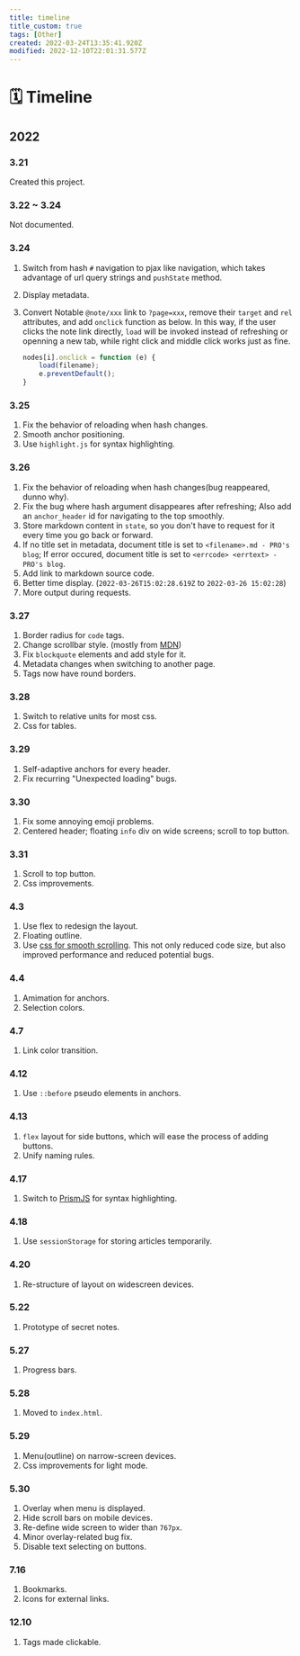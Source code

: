 ```yaml
---
title: timeline
title_custom: true
tags: [Other]
created: 2022-03-24T13:35:41.920Z
modified: 2022-12-10T22:01:31.577Z
---
```


# 🗓️ Timeline
## 2022
### 3.21
Created this project.

### 3.22 ~ 3.24
Not documented.

### 3.24
1. Switch from hash `#` navigation to pjax like navigation, which takes advantage of url query strings and `pushState` method.
2. Display metadata.
3. Convert Notable `@note/xxx` link to `?page=xxx`, remove their `target` and `rel` attributes, and add `onclick` function as below. In this way, if the user clicks the note link directly, `load` will be invoked instead of refreshing or openning a new tab, while right click and middle click works just as fine.

    ```javascript
    nodes[i].onclick = function (e) {
        load(filename);
        e.preventDefault();
    }
    ```

### 3.25
1. Fix the behavior of reloading when hash changes.
2. Smooth anchor positioning.
3. Use `highlight.js` for syntax highlighting.

### 3.26
1. Fix the behavior of reloading when hash changes(bug reappeared, dunno why).
2. Fix the bug where hash argument disappeares after refreshing; Also add an `anchor_header` id for navigating to the top smoothly.
3. Store markdown content in `state`, so you don't have to request for it every time you go back or forward.
4. If no title set in metadata, document title is set to `<filename>.md - PRO's blog`; If error occured, document title is set to `<errcode> <errtext> - PRO's blog`.
5. Add link to markdown source code.
6. Better time display. (`2022-03-26T15:02:28.619Z` to `2022-03-26 15:02:28`)
7. More output during requests.

### 3.27
1. Border radius for `code` tags.
2. Change scrollbar style. (mostly from [MDN](https://developer.mozilla.org/))
3. Fix `blockquote` elements and add style for it.
4. Metadata changes when switching to another page.
5. Tags now have round borders.

### 3.28
1. Switch to relative units for most css.
2. Css for tables.

### 3.29
1. Self-adaptive anchors for every header.
2. Fix recurring "Unexpected loading" bugs.

### 3.30
1. Fix some annoying emoji problems.
2. Centered header; floating `info` div on wide screens; scroll to top button.

### 3.31
1. Scroll to top button.
2. Css improvements.

### 4.3
1. Use flex to redesign the layout.
2. Floating outline.
3. Use [css for smooth scrolling](https://gomakethings.com/how-to-animate-scrolling-to-anchor-links-with-one-line-of-css/). This not only reduced code size, but also improved performance and reduced potential bugs.

### 4.4
1. Amimation for anchors.
2. Selection colors.

### 4.7
1. Link color transition.

### 4.12
1. Use `::before` pseudo elements in anchors.

### 4.13
1. `flex` layout for side buttons, which will ease the process of adding buttons.
2. Unify naming rules.

### 4.17
1. Switch to [PrismJS](https://prismjs.com/) for syntax highlighting.

### 4.18
1. Use `sessionStorage` for storing articles temporarily.

### 4.20
1. Re-structure of layout on widescreen devices.

### 5.22
1. Prototype of secret notes.

### 5.27
1. Progress bars.

### 5.28
1. Moved to `index.html`.

### 5.29
1. Menu(outline) on narrow-screen devices.
2. Css improvements for light mode.

### 5.30
1. Overlay when menu is displayed.
2. Hide scroll bars on mobile devices.
3. Re-define wide screen to wider than `767px`.
4. Minor overlay-related bug fix.
5. Disable text selecting on buttons.

### 7.16
1. Bookmarks.
2. Icons for external links.

### 12.10

1. Tags made clickable.
